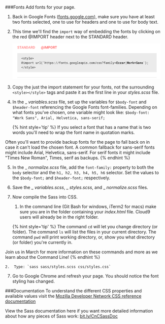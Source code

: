 ###Fonts
Add fonts for your page.

1. Back in Google Fonts ([fonts.google.com](https://fonts.google.com/)), make sure you have at least two fonts selected, one to use for headers and one to use for body text.

2. This time we'll find the `import` way of embedding the fonts by clicking on the red @IMPORT header next to the STANDARD header.

    ![](/images/font-import.png)

3. Copy the just the import statement for your fonts, not the surrounding `<style></style>` tags and paste it as the first line in your _styles.scss_ file.

4. In the _ _variables.scss_ file, set up the variables for `$body-font` and `$header-font` referencing the Google Fonts font-families. Depending on what fonts you've chosen, one variable might look like: `$body-font: "Work Sans", Arial, Helvetica, sans-serif;`

    {% hint style='tip' %}
If you select a font that has a name that is two words you'll need to wrap the font name in quotation marks.
    
Often you'll want to provide backup fonts for the page to fall back on in case it can't load the chosen font. A common fallback for sans-serif fonts might include Arial, Helvetica, sans-serif. For serif fonts it might include "Times New Roman", Times, serif as backups.
    {% endhint %}

5. In the _ _normailze.scss_ file, add the `font-family:` property to both the `body` selector and the `h1, h2, h3, h4, h5, h6` selector.  Set the values to the `$body-font;` and `$header-font;` respectively.

5. Save the _ _variables.scss_, _ _styles.scss_, and _ _normalize.scss_ files.

6. Now compile the Sass into CSS. 
    
    1. In the command line (Git Bash for windows, iTerm2 for macs) make sure you are in the folder containing your _index.html_ file.  Cloud9 users will already be in the right folder.
    
    {% hint style='tip' %}
The command `cd` will let you change directory (or folder).
The command `ls` will list the files in your current directory.
The command `pwd` will print working directory, or, show you what directory (or folder) you're currently in.
    
Join us in March for more information on these commands and more as we learn about the Command Line!
    {% endhint %}
    
    2.  Type: `sass sass/styles.scss css/styles.css`

7. Go to Google Chrome and refresh your page. You should notice the font styling has changed.

###Documentation
To understand the different CSS properties and available values visit the [Mozilla Developer Network CSS reference documentation](https://developer.mozilla.org/en-US/docs/Web/CSS/Reference)

View the Sass documentation here if you want more detailed information about how any pieces of Sass work: [bit.ly/CnCSassDoc](http://bit.ly/CnCSassDoc) 